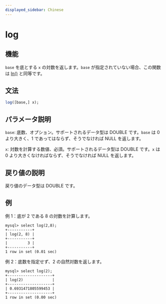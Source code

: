 ```yaml
---
displayed_sidebar: Chinese
---
```


# log

## 機能

`base` を底とする `x` の対数を返します。`base` が指定されていない場合、この関数は [ln()](./ln.md) と同等です。

## 文法

```Haskell
log([base,] x);
```

## パラメータ説明

`base`: 底数、オプション。サポートされるデータ型は DOUBLE です。`base` は 0 より大きく、1 であってはならず、そうでなければ NULL を返します。

`x`: 対数を計算する数値、必須。サポートされるデータ型は DOUBLE です。`x` は 0 より大きくなければならず、そうでなければ NULL を返します。

## 戻り値の説明

戻り値のデータ型は DOUBLE です。

## 例

例 1：底が 2 である 8 の対数を計算します。

```Plain Text
mysql> select log(2,8);
+-----------+
| log(2, 8) |
+-----------+
|         3 |
+-----------+
1 row in set (0.01 sec)
```

例 2：底数を指定せず、2 の自然対数を返します。

```Plain Text
mysql> select log(2);
+--------------------+
| log(2)             |
+--------------------+
| 0.6931471805599453 |
+--------------------+
1 row in set (0.00 sec)
```
